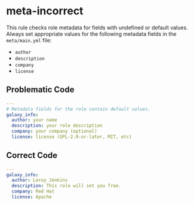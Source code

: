 # meta-incorrect

This rule checks role metadata for fields with undefined or default values.
Always set appropriate values for the following metadata fields in the `meta/main.yml` file:

- `author`
- `description`
- `company`
- `license`

## Problematic Code

```yaml
---
# Metadata fields for the role contain default values.
galaxy_info:
  author: your name
  description: your role description
  company: your company (optional)
  license: license (GPL-2.0-or-later, MIT, etc)
```

## Correct Code

```yaml
---
galaxy_info:
  author: Leroy Jenkins
  description: This role will set you free.
  company: Red Hat
  license: Apache
```

